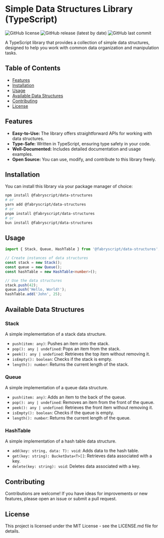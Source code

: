 # Simple Data Structures Library (TypeScript)

![GitHub license](https://img.shields.io/github/license/fabryscript/alchemical)
![GitHub release (latest by date)](https://img.shields.io/github/v/release/fabryscript/alchemical)
![GitHub last commit](https://img.shields.io/github/last-commit/fabryscript/alchemical)

A TypeScript library that provides a collection of simple data structures, designed to help you work with common data organization and manipulation tasks.

## Table of Contents

- [Features](#features)
- [Installation](#installation)
- [Usage](#usage)
- [Available Data Structures](#available-data-structures)
- [Contributing](#contributing)
- [License](#license)

## Features

- **Easy-to-Use:** The library offers straightforward APIs for working with data structures.
- **Type-Safe:** Written in TypeScript, ensuring type safety in your code.
- **Well-Documented:** Includes detailed documentation and usage examples.
- **Open Source:** You can use, modify, and contribute to this library freely.

## Installation

You can install this library via your package manager of choice:

```bash
npm install @fabryscript/data-structures
# or
yarn add @fabryscript/data-structures
# or
pnpm install @fabryscript/data-structures
# or
bun install @fabryscript/data-structures
```

## Usage

```typescript
import { Stack, Queue, HashTable } from '@fabryscript/data-structures';

// Create instances of data structures
const stack = new Stack();
const queue = new Queue();
const hashTable = new HashTable<number>();

// Use the data structures
stack.push(42);
queue.push('Hello, World!');
hashTable.add('John', 25);
```
## Available Data Structures
### Stack
A simple implementation of a stack data structure.

- `push(item: any)`: Pushes an item onto the stack.
- `pop(): any | undefined`: Pops an item from the stack.
- `peek(): any | undefined`: Retrieves the top item without removing it.
- `isEmpty(): boolean`: Checks if the stack is empty.
- `length(): number`: Returns the current length of the stack.

### Queue
A simple implementation of a queue data structure.

- `push(item: any)`: Adds an item to the back of the queue.
- `pop(): any | undefined`: Removes an item from the front of the queue.
- `peek(): any | undefined`: Retrieves the front item without removing it.
- `isEmpty(): boolean`: Checks if the queue is empty.
- `length(): number`: Returns the current length of the queue.
### HashTable

A simple implementation of a hash table data structure.

- `add(key: string, data: T): void`: Adds data to the hash table.
- `get(key: string): BucketData<T>[]`: Retrieves data associated with a key.
- `delete(key: string): void`: Deletes data associated with a key.
## Contributing
Contributions are welcome! If you have ideas for improvements or new features, please open an issue or submit a pull request.

## License
This project is licensed under the MIT License - see the LICENSE.md file for details.